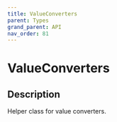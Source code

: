 ```yaml
---
title: ValueConverters
parent: Types
grand_parent: API
nav_order: 81
---
```


# ValueConverters

## Description

Helper class for value converters.
